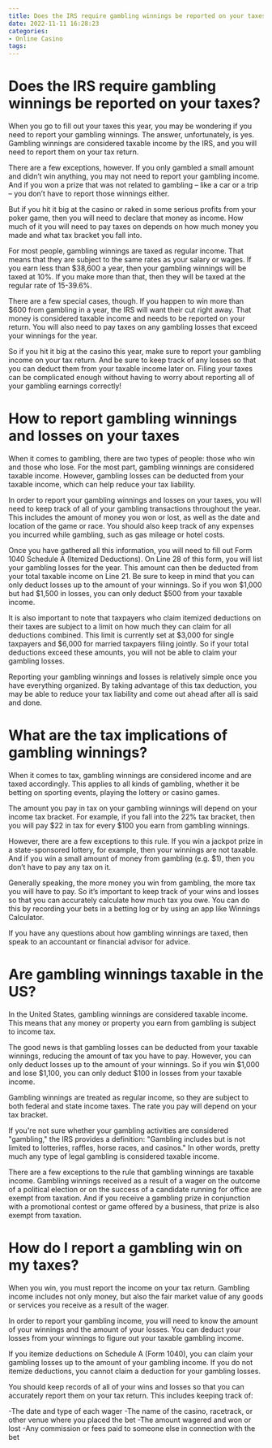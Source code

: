 ```yaml
---
title: Does the IRS require gambling winnings be reported on your taxes
date: 2022-11-11 16:28:23
categories:
- Online Casino
tags:
---
```



#  Does the IRS require gambling winnings be reported on your taxes?

When you go to fill out your taxes this year, you may be wondering if you need to report your gambling winnings. The answer, unfortunately, is yes. Gambling winnings are considered taxable income by the IRS, and you will need to report them on your tax return.

There are a few exceptions, however. If you only gambled a small amount and didn’t win anything, you may not need to report your gambling income. And if you won a prize that was not related to gambling – like a car or a trip – you don’t have to report those winnings either.

But if you hit it big at the casino or raked in some serious profits from your poker game, then you will need to declare that money as income. How much of it you will need to pay taxes on depends on how much money you made and what tax bracket you fall into.

For most people, gambling winnings are taxed as regular income. That means that they are subject to the same rates as your salary or wages. If you earn less than $38,600 a year, then your gambling winnings will be taxed at 10%. If you make more than that, then they will be taxed at the regular rate of 15-39.6%.

There are a few special cases, though. If you happen to win more than $600 from gambling in a year, the IRS will want their cut right away. That money is considered taxable income and needs to be reported on your return. You will also need to pay taxes on any gambling losses that exceed your winnings for the year.

So if you hit it big at the casino this year, make sure to report your gambling income on your tax return. And be sure to keep track of any losses so that you can deduct them from your taxable income later on. Filing your taxes can be complicated enough without having to worry about reporting all of your gambling earnings correctly!

#  How to report gambling winnings and losses on your taxes

When it comes to gambling, there are two types of people: those who win and those who lose. For the most part, gambling winnings are considered taxable income. However, gambling losses can be deducted from your taxable income, which can help reduce your tax liability.

In order to report your gambling winnings and losses on your taxes, you will need to keep track of all of your gambling transactions throughout the year. This includes the amount of money you won or lost, as well as the date and location of the game or race. You should also keep track of any expenses you incurred while gambling, such as gas mileage or hotel costs.

Once you have gathered all this information, you will need to fill out Form 1040 Schedule A (Itemized Deductions). On Line 28 of this form, you will list your gambling losses for the year. This amount can then be deducted from your total taxable income on Line 21. Be sure to keep in mind that you can only deduct losses up to the amount of your winnings. So if you won $1,000 but had $1,500 in losses, you can only deduct $500 from your taxable income.

It is also important to note that taxpayers who claim itemized deductions on their taxes are subject to a limit on how much they can claim for all deductions combined. This limit is currently set at $3,000 for single taxpayers and $6,000 for married taxpayers filing jointly. So if your total deductions exceed these amounts, you will not be able to claim your gambling losses.

Reporting your gambling winnings and losses is relatively simple once you have everything organized. By taking advantage of this tax deduction, you may be able to reduce your tax liability and come out ahead after all is said and done.

#  What are the tax implications of gambling winnings?

When it comes to tax, gambling winnings are considered income and are taxed accordingly. This applies to all kinds of gambling, whether it be betting on sporting events, playing the lottery or casino games.

The amount you pay in tax on your gambling winnings will depend on your income tax bracket. For example, if you fall into the 22% tax bracket, then you will pay $22 in tax for every $100 you earn from gambling winnings.

However, there are a few exceptions to this rule. If you win a jackpot prize in a state-sponsored lottery, for example, then your winnings are not taxable. And if you win a small amount of money from gambling (e.g. $1), then you don’t have to pay any tax on it.

Generally speaking, the more money you win from gambling, the more tax you will have to pay. So it’s important to keep track of your wins and losses so that you can accurately calculate how much tax you owe. You can do this by recording your bets in a betting log or by using an app like Winnings Calculator.

If you have any questions about how gambling winnings are taxed, then speak to an accountant or financial advisor for advice.

#  Are gambling winnings taxable in the US?

In the United States, gambling winnings are considered taxable income. This means that any money or property you earn from gambling is subject to income tax.

The good news is that gambling losses can be deducted from your taxable winnings, reducing the amount of tax you have to pay. However, you can only deduct losses up to the amount of your winnings. So if you win $1,000 and lose $1,100, you can only deduct $100 in losses from your taxable income.

Gambling winnings are treated as regular income, so they are subject to both federal and state income taxes. The rate you pay will depend on your tax bracket.

If you're not sure whether your gambling activities are considered "gambling," the IRS provides a definition: "Gambling includes but is not limited to lotteries, raffles, horse races, and casinos." In other words, pretty much any type of legal gambling is considered taxable income.

There are a few exceptions to the rule that gambling winnings are taxable income. Gambling winnings received as a result of a wager on the outcome of a political election or on the success of a candidate running for office are exempt from taxation. And if you receive a gambling prize in conjunction with a promotional contest or game offered by a business, that prize is also exempt from taxation.

#  How do I report a gambling win on my taxes?

When you win, you must report the income on your tax return. Gambling income includes not only money, but also the fair market value of any goods or services you receive as a result of the wager.

In order to report your gambling income, you will need to know the amount of your winnings and the amount of your losses. You can deduct your losses from your winnings to figure out your taxable gambling income.

If you itemize deductions on Schedule A (Form 1040), you can claim your gambling losses up to the amount of your gambling income. If you do not itemize deductions, you cannot claim a deduction for your gambling losses.

You should keep records of all of your wins and losses so that you can accurately report them on your tax return. This includes keeping track of:

-The date and type of each wager
-The name of the casino, racetrack, or other venue where you placed the bet
-The amount wagered and won or lost
-Any commission or fees paid to someone else in connection with the bet